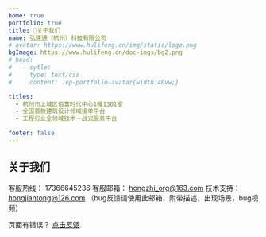 ```yaml
---
home: true
portfolio: true
title: 👑关于我们
name: 弘建通（杭州）科技有限公司
# avatar: https://www.hulifeng.cn/img/static/logo.png
bgImage: https://www.hulifeng.cn/doc-imgs/bg2.png
# head:
#   - sytle:
#     type: text/css
#     content: .vp-portfolio-avatar{width:40vw;}

titles:
  - 杭州市上城区佰富时代中心1幢1301室
  - 全国首款建筑设计领域接单平台
  - 工程行业全领域技术一战式服务平台

footer: false
---
```


## 关于我们

客服热线： 17366645236 
客服邮箱： hongzhi_org@163.com
技术支持： hongjiantong@126.com （bug反馈请使用此邮箱，附带描述，出现场景，bug视频）


<!-- ## Description -->

页面有错误？ [点击反馈](tencent://AddContact/?fromId=45&fromSubId=1&subcmd=all&uin=26198573&website=www.oicqzone.com).
